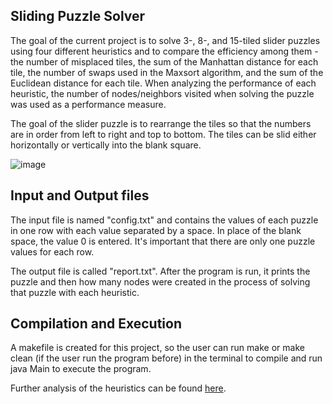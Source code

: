 ## Sliding Puzzle Solver

The goal of the current project is to solve 3-, 8-, and 15-tiled slider puzzles using four different heuristics and to compare the efficiency among them - the number of misplaced tiles, the sum of the Manhattan distance for each tile, the number of swaps used in the Maxsort algorithm, and the sum of the Euclidean distance for each tile. When analyzing the performance of each heuristic, the number of nodes/neighbors visited when solving the puzzle was used as a performance measure.

The goal of the slider puzzle is to rearrange the tiles so that the numbers are in order from left to right and top to bottom. The tiles can be slid either horizontally or vertically into the blank square.
 
![image](https://user-images.githubusercontent.com/88627733/204032303-50f4413e-7c83-40c1-ac93-cf7f19bdd25d.png)


## Input and Output files
The input file is named "config.txt" and contains the values of each puzzle in one row with each value separated by a space. In place of the blank space, the value 0 is entered. It's important that there are only one puzzle values for each row.

The output file is called "report.txt". After the program is run, it prints the puzzle and then how many nodes were created in the process of solving that puzzle with each heuristic.


## Compilation and Execution

A makefile is created for this project, so the user can run make or make clean (if the user run the program before) in the terminal to compile and run java Main to execute the program. 

Further analysis of the heuristics can be found [here](https://docs.google.com/document/d/1zqi0Htz-hE5J7ghHY4mfBFiuOof9rjkAL824vxjnW74/edit?usp=sharing).
